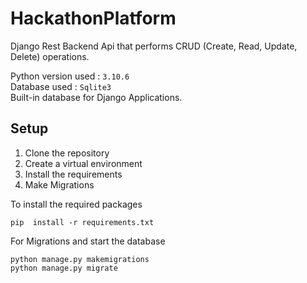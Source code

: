 # HackathonPlatform

Django Rest Backend Api that performs CRUD (Create, Read, Update, Delete) operations.

Python version used : `3.10.6` <br>
Database used : `Sqlite3`   <br>
Built-in database for Django Applications.


## Setup
1. Clone the repository
2. Create a virtual environment
3. Install the requirements
4. Make Migrations

To install the required packages
```
pip  install -r requirements.txt
```

For Migrations and start the database
```
python manage.py makemigrations
python manage.py migrate
```
